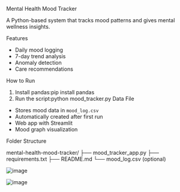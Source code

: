  Mental Health Mood Tracker

A Python-based system that tracks mood patterns and gives mental wellness insights.

Features
- Daily mood logging
- 7-day trend analysis
- Anomaly detection
- Care recommendations

 How to Run

1. Install pandas:pip install pandas
2. Run the script:python mood_tracker.py
Data File
- Stores mood data in `mood_log.csv`
- Automatically created after first run
- Web app with Streamlit
- Mood graph visualization
  
Folder Structure

mental-health-mood-tracker/
├── mood_tracker_app.py
├── requirements.txt
├── README.md
└── mood_log.csv (optional)

  ![image](https://github.com/user-attachments/assets/2d1f644f-bdae-41da-838c-17d1c85581c0)

  ![image](https://github.com/user-attachments/assets/112ffd02-f9e4-4ff8-9a52-467c4512f552)



